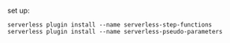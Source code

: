 set up:

    serverless plugin install --name serverless-step-functions
    serverless plugin install --name serverless-pseudo-parameters
